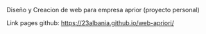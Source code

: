 Diseño y Creacion de web para empresa aprior (proyecto personal)

Link pages github: https://23albania.github.io/web-apriori/
